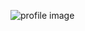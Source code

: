 ![profile image](https://avatars3.githubusercontent.com/u/42051332?s=400&u=1b2d389eb892d4fd81e59b2006cbc11f9eaf401b&v=4)
